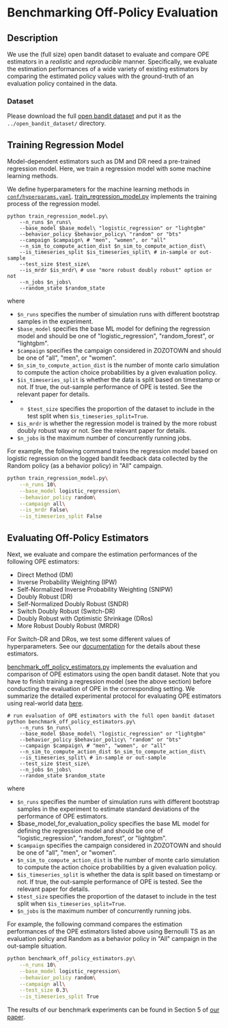 # Benchmarking Off-Policy Evaluation

## Description
We use the (full size) open bandit dataset to evaluate and compare OPE estimators in a *realistic* and *reproducible* manner. Specifically, we evaluate the estimation performances of a wide variety of existing estimators by comparing the estimated policy values with the ground-truth of an evaluation policy contained in the data.

### Dataset
Please download the full [open bandit dataset](https://research.zozo.com/data.html) and put it as the `../open_bandit_dataset/` directory.

## Training Regression Model

Model-dependent estimators such as DM and DR need a pre-trained regression model.
Here, we train a regression model with some machine learning methods.

We define hyperparameters for the machine learning methods in [`conf/hyperparams.yaml`](https://github.com/st-tech/zr-obp/blob/master/benchmark/ope/conf/hyperparams.yaml).
[train_regression_model.py](https://github.com/st-tech/zr-obp/blob/master/benchmark/ope/train_regression_model.py) implements the training process of the regression model.

```
python train_regression_model.py\
    --n_runs $n_runs\
    --base_model $base_model\ "logistic_regression" or "lightgbm"
    --behavior_policy $behavior_policy\ "random" or "bts"
    --campaign $campaign\ # "men", "women", or "all"
    --n_sim_to_compute_action_dist $n_sim_to_compute_action_dist\
    --is_timeseries_split $is_timeseries_split\ # in-sample or out-sample
    --test_size $test_size\
    --is_mrdr $is_mrdr\ # use "more robust doubly robust" option or not
    --n_jobs $n_jobs\
    --random_state $random_state
```

where
- `$n_runs` specifies the number of simulation runs with different bootstrap samples in the experiment.
- `$base_model` specifies the base ML model for defining the regression model and should be one of "logistic_regression", "random_forest", or "lightgbm".
- `$campaign` specifies the campaign considered in ZOZOTOWN and should be one of "all", "men", or "women".
- `$n_sim_to_compute_action_dist` is the number of monte carlo simulation to compute the action choice probabilities by a given evaluation policy.
- `$is_timeseries_split` is whether the data is split based on timestamp or not. If true, the out-sample performance of OPE is tested. See the relevant paper for details.
- - `$test_size` specifies the proportion of the dataset to include in the test split when `$is_timeseries_split=True`.
- `$is_mrdr` is whether the regression model is trained by the more robust doubly robust way or not. See the relevant paper for details.
- `$n_jobs` is the maximum number of concurrently running jobs.

For example, the following command trains the regression model based on logistic regression on the logged bandit feedback data collected by the Random policy (as a behavior policy) in "All" campaign.

```bash
python train_regression_model.py\
    --n_runs 10\
    --base_model logistic_regression\
    --behavior_policy random\
    --campaign all\
    --is_mrdr False\
    --is_timeseries_split False
```

<!--
```
for model in random_forest
do
    for pi_b in bts
    do
        for camp in all
        do
            for is_mrdr in True False
            do
                for is_timeseries in True False
                do
                    python train_regression_model.py\
                        --n_runs 30\
                        --base_model $model\
                        --behavior_policy $pi_b\
                        --campaign $camp\
                        --is_mrdr $is_mrdr\
                        --n_jobs 1\
                        --is_timeseries_split $is_timeseries
                done
            done
        done
    done
done
``` -->


## Evaluating Off-Policy Estimators

Next, we evaluate and compare the estimation performances of the following OPE estimators:

- Direct Method (DM)
- Inverse Probability Weighting (IPW)
- Self-Normalized Inverse Probability Weighting (SNIPW)
- Doubly Robust (DR)
- Self-Normalized Doubly Robust (SNDR)
- Switch Doubly Robust (Switch-DR)
- Doubly Robust with Optimistic Shrinkage (DRos)
-  More Robust Doubly Robust (MRDR)

For Switch-DR and DRos, we test some different values of hyperparameters.
See our [documentation](https://zr-obp.readthedocs.io/en/latest/estimators.html) for the details about these estimators.


[benchmark_off_policy_estimators.py](https://github.com/st-tech/zr-obp/blob/master/benchmark/ope/benchmark_off_policy_estimators.py) implements the evaluation and comparison of OPE estimators using the open bandit dataset.
Note that you have to finish training a regression model (see the above section) before conducting the evaluation of OPE in the corresponding setting.
We summarize the detailed experimental protocol for evaluating OPE estimators using real-world data [here](https://zr-obp.readthedocs.io/en/latest/evaluation_ope.html).

```
# run evaluation of OPE estimators with the full open bandit dataset
python benchmark_off_policy_estimators.py\
    --n_runs $n_runs\
    --base_model $base_model\ "logistic_regression" or "lightgbm"
    --behavior_policy $behavior_policy\ "random" or "bts"
    --campaign $campaign\ # "men", "women", or "all"
    --n_sim_to_compute_action_dist $n_sim_to_compute_action_dist\
    --is_timeseries_split\ # in-sample or out-sample
    --test_size $test_size\
    --n_jobs $n_jobs\
    --random_state $random_state
```
where
- `$n_runs` specifies the number of simulation runs with different bootstrap samples in the experiment to estimate standard deviations of the performance of OPE estimators.
- $base_model_for_evaluation_policy specifies the base ML model for defining the regression model and should be one of "logistic_regression", "random_forest", or "lightgbm".
- `$campaign` specifies the campaign considered in ZOZOTOWN and should be one of "all", "men", or "women".
- `$n_sim_to_compute_action_dist` is the number of monte carlo simulation to compute the action choice probabilities by a given evaluation policy.
- `$is_timeseries_split` is whether the data is split based on timestamp or not. If true, the out-sample performance of OPE is tested. See the relevant paper for details.
- `$test_size` specifies the proportion of the dataset to include in the test split when `$is_timeseries_split=True`.
- `$n_jobs` is the maximum number of concurrently running jobs.

For example, the following command compares the estimation performances of the OPE estimators listed above using Bernoulli TS as an evaluation policy and Random as a behavior policy in "All" campaign in the out-sample situation.

```bash
python benchmark_off_policy_estimators.py\
    --n_runs 10\
    --base_model logistic_regression\
    --behavior_policy random\
    --campaign all\
    --test_size 0.3\
    --is_timeseries_split True
```

The results of our benchmark experiments can be found in Section 5 of [our paper](https://arxiv.org/abs/2008.07146).

<!--
```
for model in logistic_regression
do
    for pi_b in random
    do
        for camp in women all
        do
            for is_timeseries in True False
            do
                python benchmark_off_policy_estimators.py\
                    --n_runs 30\
                    --base_model $model\
                    --behavior_policy $pi_b\
                    --campaign $camp\
                    --n_jobs 10\
                    --is_timeseries_split $is_timeseries
            done
        done
    done
done
```
-->

<!-- ## Results

We report the results of the benchmark experiments on the three campaigns (all, men, women) in the following tables.
We describe **Random -> Bernoulli TS** to represent the OPE situation where we use Bernoulli TS as a hypothetical evaluation policy and Random as a hypothetical behavior policy.
In contrast, we use **Bernoulli TS -> Random** to represent the situation where we use Random as a hypothetical evaluation policy and Bernoulli TS as a hypothetical behavior policy. -->
